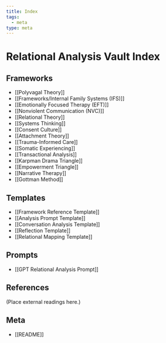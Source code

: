 ```yaml
---
title: Index
tags:
  - meta
type: meta
---
```


<!-- @format -->

# Relational Analysis Vault Index

## Frameworks

- [[Polyvagal Theory]]
- [[Frameworks/Internal Family Systems (IFS)]]
- [[Emotionally Focused Therapy (EFT)]]
- [[Nonviolent Communication (NVC)]]
- [[Relational Theory]]
- [[Systems Thinking]]
- [[Consent Culture]]
- [[Attachment Theory]]
- [[Trauma-Informed Care]]
- [[Somatic Experiencing]]
- [[Transactional Analysis]]
- [[Karpman Drama Triangle]]
- [[Empowerment Triangle]]
- [[Narrative Therapy]]
- [[Gottman Method]]

## Templates

- [[Framework Reference Template]]
- [[Analysis Prompt Template]]
- [[Conversation Analysis Template]]
- [[Reflection Template]]
- [[Relational Mapping Template]]

## Prompts

- [[GPT Relational Analysis Prompt]]

## References

(Place external readings here.)

## Meta

- [[README]]
